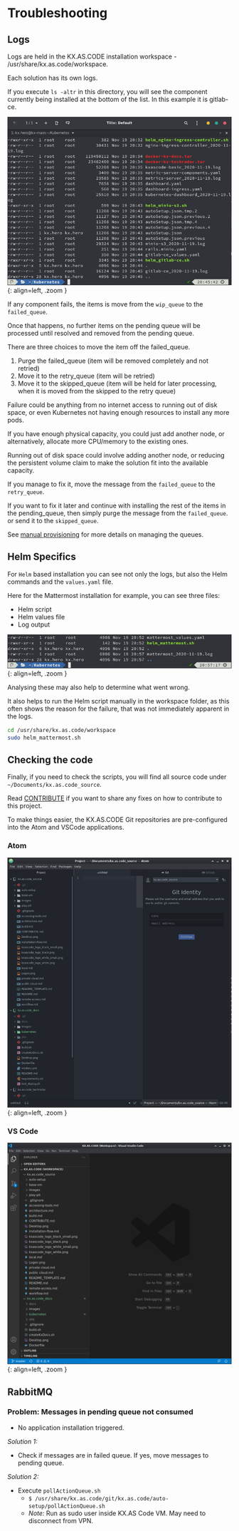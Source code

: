 # Troubleshooting



## Logs

Logs are held in the KX.AS.CODE installation workspace - /usr/share/kx.as.code/workspace.

Each solution has its own logs.

If you execute `ls -altr` in this directory, you will see the component currently being installed at the bottom of the list. In this example it is gitlab-ce.



![image-20201119214620212](../assets/images/image-20201119214620212.png){: align=left, .zoom }



If any component fails, the items is move from the `wip_queue` to the `failed_queue`.

Once that happens, no further items on the pending queue will be processed until resolved and removed from the pending queue.

There are three choices to move the item off the failed_queue.

1. Purge the failed_queue (item will be removed completely and not retried)
2. Move it to the retry_queue (item will be retried)
3. Move it to the skipped_queue (item will be held for later processing, when it is moved from the skipped to the retry queue)


Failure could be anything from no internet access to running out of disk space, or even Kubernetes not having enough resources to install any more pods.

If you have enough physical capacity, you could just add another node, or alternatively, allocate more CPU/memory to the existing ones.

Running out of disk space could involve adding another node, or reducing the persistent volume claim to make the solution fit into the available capacity.

If you manage to fix it, move the message from the `failed_queue` to the `retry_queue`.

If you want to fix it later and continue with installing the rest of the items in the pending_queue, then simply purge the message from the `failed_queue`. or send it to the `skipped_queue`.

See [manual provisioning](../../User-Guide/Manual-Provisioning/) for more details on managing the queues.


## Helm Specifics

For `Helm` based installation you can see not only the logs, but also the Helm commands and the `values.yaml` file.

Here for the Mattermost installation for example, you can see three files:

- Helm script
- Helm values file
- Log output



![image-20201119215833691](../assets/images/image-20201119215833691.png){: align=left, .zoom }



Analysing these may also help to determine what went wrong.

It also helps to run the Helm script manually in the workspace folder, as this often shows the reason for the failure, that was not immediately apparent in the logs.

```bash
cd /usr/share/kx.as.code/workspace
sudo helm_mattermost.sh
```


## Checking the code

Finally, if you need to check the scripts, you will find all source code under `~/Documents/kx.as.code_source`.

Read  [CONTRIBUTE](../../Development/Contribution-Guidelines/) if you want to share any fixes on how to contribute to this project.

To make things easier, the KX.AS.CODE Git repositories are pre-configured into the Atom and VSCode applications.

### Atom

![image-20201119220423714](../assets/images/image-20201119220423714.png){: align=left, .zoom }



### VS Code

![image-20201119220606776](../assets/images/image-20201119220606776.png){: align=left, .zoom }


## RabbitMQ
### Problem: Messages in pending queue not consumed
- No application installation triggered.

*Solution 1:*
- Check if messages are in failed queue. If yes, move messages to pending queue.

*Solution 2:*
- Execute `pollActionQueue.sh`
    - ```$ /usr/share/kx.as.code/git/kx.as.code/auto-setup/pollActionQueue.sh```
    - *Note:* Run as sudo user inside KX.AS Code VM. May need to disconnect from VPN. 
